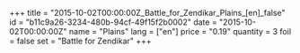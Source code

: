 +++
title = "2015-10-02T00:00:00Z_Battle_for_Zendikar_Plains_[en]_false"
id = "b11c9a26-3234-480b-94cf-49f15f2b0002"
date = "2015-10-02T00:00:00Z"
name = "Plains"
lang = ["en"]
price = "0.19"
quantity = 3
foil = false
set = "Battle for Zendikar"
+++
